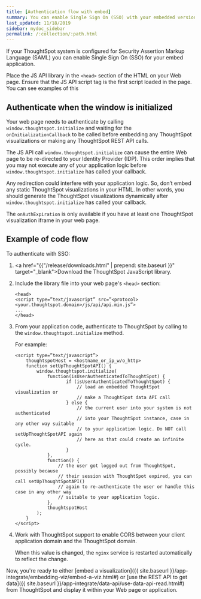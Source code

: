 ```yaml
---
title: [Authentication flow with embed]
summary: You can enable Single Sign On (SSO) with your embedded version of ThoughtSpot.
last_updated: 11/18/2019
sidebar: mydoc_sidebar
permalink: /:collection/:path.html
---
```

If your ThoughtSpot system is configured for Security Assertion Markup Language
(SAML) you can enable Single Sign On (SSO) for your embed application.

Place the JS API library in the `<head>` section of the HTML on your Web page.
Ensure that the JS API script tag is the first script loaded in the page. You can see examples of this

## Authenticate when the window is initialized

Your web page needs to authenticate by calling `window.thoughtspot.initialize`
and waiting for the `onInitializationCallback` to be called before embedding any
ThoughtSpot visualizations or making any ThoughtSpot REST API calls.

The JS API call `window.thoughtspot.initialize` can cause the entire Web page to
be re-directed to your Identity Provider (IDP). This order implies that you may not
execute any of your application logic before `window.thoughtspot.initialize` has
called your callback.

Any redirection could interfere with your application logic. So, don’t embed any
static ThoughtSpot visualizations in your HTML. In other words, you should
generate the ThoughtSpot visualizations dynamically after
`window.thoughtspot.initialize` has called your callback.

The `onAuthExpiration` is only available if you have at least one ThoughtSpot
visualization iframe in your web page.


## Example of code flow

To authenticate with SSO:

1. <a href="{{"/release/downloads.html" | prepend: site.baseurl }}" target="_blank">Download</a> the ThoughtSpot JavaScript library.
2. Include the library file into your web page's `<head>` section:

    ```
    <head>
    <script type=”text/javascript” src=”<protocol><your.thoughtspot.domain>/js/api/api.min.js”>
    ...
    </head>
    ```

3. From your application code, authenticate to ThoughtSpot by calling to the `window.thoughtspot.initialize` method.

   For example:

    ```
    <script type=”text/javascript”>
        thoughtspotHost = <hostname_or_ip_w/o_http>
        function setUpThoughtSpotAPI() {
            window.thoughtspot.initialize(
                function(isUserAuthenticatedToThoughtSpot) {
                       if (isUserAuthenticatedToThoughtSpot) {
                           // load an embedded ThoughtSpot visualization or
                           // make a ThoughtSpot data API call
                       } else {
                           // the current user into your system is not authenticated
                           // into your ThoughtSpot instance, case in any other way suitable
                           // to your application logic. Do NOT call setUpThoughtSpotAPI again
                           // here as that could create an infinite cycle.
                       }
                },
                function() {
                    // the user got logged out from ThoughtSpot, possibly because
                    // their session with ThoughtSpot expired, you can call setUpThoughtSpotAPI()
                    // again to re-authenticate the user or handle this case in any other way
                    // suitable to your application logic.
                },
                thoughtspotHost
            );
        }
    </script>
    ```

4. Work with ThoughtSpot support to enable CORS between your client application domain and the ThoughtSpot domain.

   When this value is changed, the `nginx` service is restarted automatically to reflect the change.


Now, you're ready to either [embed a visualization]({{ site.baseurl
}}/app-integrate/embedding-viz/embed-a-viz.html#) or [use the REST API to get
data]({{ site.baseurl }}/app-integrate/data-api/use-data-api-read.html#) from
ThoughtSpot and display it within your Web page or application.
